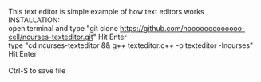 This text editor is simple example of how text editors works
<br>
INSTALLATION:
<br>
open terminal and type "git clone https://github.com/nooooooooooooo-cell/ncurses-texteditor.git" Hit Enter
<br>
type "cd ncurses-texteditor && g++ texteditor.c++ -o texteditor -lncurses" Hit Enter
<br>
<br>
Ctrl-S to save file
